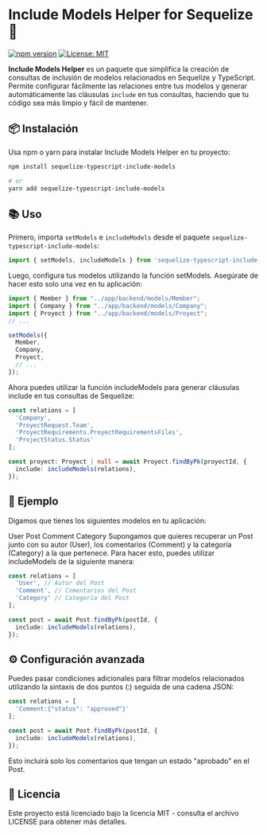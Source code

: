# Include Models Helper for Sequelize 🚀

[![npm version](https://img.shields.io/npm/v/include-models-helper.svg?style=flat)](https://github.com/KuramaBiju/sequelize-typescript-include-models)
[![License: MIT](https://img.shields.io/badge/License-MIT-green.svg)](https://opensource.org/licenses/MIT)

**Include Models Helper** es un paquete que simplifica la creación de consultas de inclusión de modelos relacionados en Sequelize y TypeScript. Permite configurar fácilmente las relaciones entre tus modelos y generar automáticamente las cláusulas `include` en tus consultas, haciendo que tu código sea más limpio y fácil de mantener.

## 📦 Instalación

Usa npm o yarn para instalar Include Models Helper en tu proyecto:

```bash
npm install sequelize-typescript-include-models

# or
yarn add sequelize-typescript-include-models

```

## 📚 Uso

Primero, importa `setModels` e `includeModels` desde el paquete `sequelize-typescript-include-models`:

```typescript
import { setModels, includeModels } from 'sequelize-typescript-include-models';
```

Luego, configura tus modelos utilizando la función setModels. Asegúrate de hacer esto solo una vez en tu aplicación:

```typescript
import { Member } from "../app/backend/models/Member";
import { Company } from "../app/backend/models/Company";
import { Proyect } from "../app/backend/models/Proyect";
// ...

setModels({
  Member,
  Company,
  Proyect,
  // ...
});
```

Ahora puedes utilizar la función includeModels para generar cláusulas include en tus consultas de Sequelize:

```typescript
const relations = [
  'Company',
  'ProyectRequest.Team',
  'ProyectRequirements.ProyectRequirementsFiles',
  'ProjectStatus.Status'
];

const proyect: Proyect | null = await Proyect.findByPk(proyectId, {
  include: includeModels(relations),
});
```

## 📖 Ejemplo

Digamos que tienes los siguientes modelos en tu aplicación:

User
Post
Comment
Category
Supongamos que quieres recuperar un Post junto con su autor (User), los comentarios (Comment) y la categoría (Category) a la que pertenece. Para hacer esto, puedes utilizar includeModels de la siguiente manera:

```typescript
const relations = [
  'User', // Autor del Post
  'Comment', // Comentarios del Post
  'Category' // Categoría del Post
];

const post = await Post.findByPk(postId, {
  include: includeModels(relations),
});

```

## ⚙️ Configuración avanzada

Puedes pasar condiciones adicionales para filtrar modelos relacionados utilizando la sintaxis de dos puntos (:) seguida de una cadena JSON:

```typescript
const relations = [
  'Comment:{"status": "approved"}'
];

const post = await Post.findByPk(postId, {
  include: includeModels(relations),
});
```

Esto incluirá solo los comentarios que tengan un estado "aprobado" en el Post.

## 📄 Licencia

Este proyecto está licenciado bajo la licencia MIT - consulta el archivo LICENSE para obtener más detalles.

